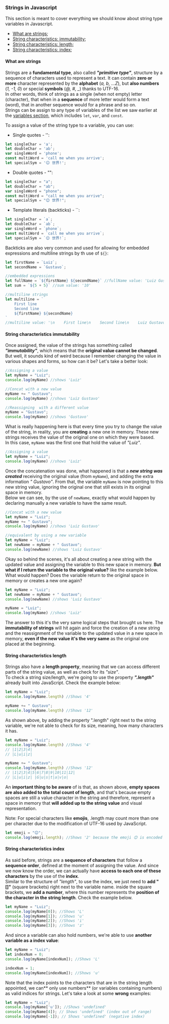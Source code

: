 ### Strings in Javascript
This section is meant to cover everything we should know about string type variables in Javascript.  
- [What are strings](#what-are-strings);
- [String characteristics: immutability](#string-characteristics-immutability);
- [String characteristics: length](#string-characteristics-length);
- [String characteristics: index](#string-characteristics-index);



#### What are strings
Strings are a **fundamental type**, also called ***"primitive type"***, structure by a sequence of characters used to represent a text. It can contain **zero or more** character represented by the **alphabet** (*a, b, ...Z*), but **also numbers** (*1, -1, 0*) or special **symbols** (*@, #, _*) thanks to UTF-16.  
In other words, think of strings as a single (when not empty) letter (character), that when in a **sequence** of more letter would form a text (word), that in another sequence would for a phrase and so on.  
Strings can be assign to any type of variables of the list we saw earlier at the [variables section](https://github.com/luizgdsmdev/Javascript-studies/blob/main/basics/variables/intro.md), which includes ```let```, ```var```, and ```const```.

To assign a value of the string type to a variable, you can use:  
- Single quotes - '':
```javascript
let singleChar = 'a';
let doubleChar = 'ab';
var singleWord = 'phone';
const multiWord = 'call me when you arrive';
let specialSym = '😊 世界!';
```  
- Double quotes - "":
```javascript
let singleChar = "a";
let doubleChar = "ab";
var singleWord = "phone";
const multiWord = "call me when you arrive";
let specialSym = "😊 世界!";
``` 
- Template literals (backticks) - ``:
```javascript
let singleChar = `a`;
let doubleChar = `ab`;
var singleWord = `phone`;
const multiWord = `call me when you arrive`;
let specialSym = `😊 世界!`;
```  

Backticks are also very common and used for allowing for embedded expressions and multiline strings by th use of ```${}```:
```javascript
let firstName = `Luiz`;
let secondName = `Gustavo`;

//embedded expressions
let fullName = `${firstName} ${secondName}` //fullName value: 'Luiz Gustavo'
let sum = `${5 + 5}` //sum value: '10'

//multiline strings
let multiline = ` 
    First line
    Second line
    ${firstName} ${secondName}
`
//multiline value: '\n    First line\n    Second line\n    Luiz Gustavo\n'
```  





#### String characteristics immutability
Once assigned, the value of the strings has something called ***"immutability"***, which means that the **original value cannot be changed**.  
But well, it sounds kind of weird because I remember changing the value in various shapes and forms, so how can it be? Let's take a better look:

````javascript
//Assigning a value
let myName = "Luiz";
console.log(myName) //shows 'Luiz'

//Concat with a new value
myName += " Gustavo";
console.log(myName) //shows 'Luiz Gustavo'

//Reassigning  with a different value
myName = "Gustavo";
console.log(myName) //shows 'Gustavo'
````  
What is really happening here is that every time you try to change the value of the string, in reality, you are **creating** a new one in memory. These new strings receives the value of the original one on which they were based.  
In this case, ```myName``` was the first one that hold the value of *"Luiz"*.
````javascript
//Assigning a value
let myName = "Luiz";
console.log(myName) //shows 'Luiz'
````  
Once the concatenation was done, what happened is that a ***new string was created*** receiving the original value (from ```myName```), and adding the extra information *" Gustavo"*. From that, the variable ```myName``` is now pointing to this new string value, ignoring the original one that still exists in its original space in memory.  
Below we can see, by the use of ```newName```, exactly what would happen by declaring manually a new variable to have the same result.
````javascript
//Concat with a new value
let myName = "Luiz";
myName += " Gustavo";
console.log(myName) //shows 'Luiz Gustavo'

//equivalent by using a new variable
let myName = "Luiz";
let newName = myName + " Gustavo";
console.log(newName) //shows 'Luiz Gustavo'
````  

Okay so behind the scenes, it's all about creating a new string with the updated value and assigning the variable to this new space in memory. **But what if I return the variable to the original value?** like the example below. What would happen? Does the variable return to the original space in memory or creates a new one again?
````javascript
let myName = "Luiz";
let newName = myName + " Gustavo";
console.log(newName) //shows 'Luiz Gustavo'

myName = "Luiz";
console.log(myName) //shows 'Luiz'
````  
The answer to this it's the very same logical steps that brought us here. The **immutability of strings** will hit again and force the creation of a new string and the reassignment of the variable to the updated value in a new space in memory, **even if the new value it's the very same** as the original one placed at the beginning.



#### String characteristics length
Strings also have a **length property**, meaning that we can access different parts of the string value, as well as check for its *"size"*.  
To check a string size/length, we're going to use the property ***".length"*** already built into JavaScript. Check the example below:

```javascript
let myName = "Luiz";
console.log(myName.length) //Shows '4'

myName += " Gustavo";
console.log(myName.length) //Shows '12'
```
As shown above, by adding the property ".length" right next to the string variable, we're not able to check for its size, meaning, how many characters it has.  

```javascript
let myName = "Luiz";
console.log(myName.length) //Shows '4'
// |1|2|3|4|
// |L|u|i|z|

myName += " Gustavo";
console.log(myName.length) //Shows '12'
// |1|2|3|4|5|6|7|8|9|10|11|12|
// |L|u|i|z| |G|u|s|t|a|v|o|
```  
An **important thing to be aware** of is that, as shown above, **empty spaces are also added to the total count of length**, and that's because empty spaces are still a value character in the string and therefore, represent a space in memory that **will added up to the string value** and visual representation.  

Note: For special characters like **emojis**, .length may count more than one per character due to the modification of UTF-16 used by JavaScript.
```javascript
let emoji = "😊";
console.log(emoji.length); //Shows '2' because the emoji 😊 is encoded as a surrogate pair
```  


#### String characteristics index
As said before, strings are a **sequence of characters** that follow a **sequence order**, defined at the moment of assigning the value. And since we now know the order, we can actually have **access to each one of these characters** by the use of the **index**.  
Similar to the structure of *"length"*, to use the index, we just need to **add "[]"** (square brackets) right next to the variable name. inside the square brackets, we **add a number**, where this number represents the **position of the character in the string length**. Check the example below.  
```javascript
let myName = "Luiz";
console.log(myName[0]); //Shows 'L'
console.log(myName[1]); //Shows 'u'
console.log(myName[2]); //Shows 'i'
console.log(myName[3]); //Shows 'z'
```  
And since a variable can also hold numbers, we're able to use **another variable as a index value**: 
```javascript
let myName = "Luiz";
let indexNum = 0;
console.log(myName[indexNum]); //Shows 'L'

indexNum = 1;
console.log(myName[indexNum]); //Shows 'u'
```  
Note that the index points to the characters that are in the string length appointed, we can** only use numbers** (or variables containing numbers) as valid indices for strings. Let's take a look at some **wrong** examples:
```javascript
let myName = "Luiz";
console.log(myName['u']); //Shows 'undefined'
console.log(myName[4]); // Shows 'undefined' (index out of range)
console.log(myName[-1]); // Shows 'undefined' (negative index)
```  


